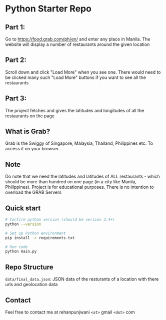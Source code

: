 # Python Starter Repo

## Part 1: 
Go to https://food.grab.com/ph/en/ and enter any place in Manila. The website will display a number of restaurants around the given location

## Part 2:
Scroll down and click "Load More" when you see one. There would need to be clicked many such "Load More" buttons if you want to see all the restaurants

## Part 3:
The project fetches and gives the latitudes and longitudes of all the restaurants on the page

## What is Grab?
Grab is the Swiggy of Singapore, Malaysia, Thailand, Philippines etc. To access it on your browser.

## Note
Do note that we need the latitudes and latitudes of ALL restaurants - which should be more than hundred on one page (in a city like Manila, Philippines).
Project is for educational purposes. There is no intention to overload the GRAB Servers


## Quick start

```bash
# Confirm python version (should be version 3.4+)
python --version

# Set up Python environment
pip install -r requirements.txt

# Run code
python main.py
```

## Repo Structure
`data/final_data.json`: JSON data of the resturants of a location with there urls and geolocation data

## Contact
Feel free to contact me at rehanpunjwani `<at>` gmail `<dot>` com

